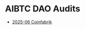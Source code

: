 # AIBTC DAO Audits

- [2025-06 Coinfabrik](./2025-06%20CoinFabrik%20AIBTC%20DAO%20Audit%20DEV%20RESPONSE.md)
